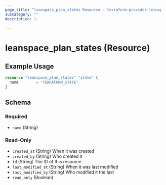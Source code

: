 ```yaml
---
page_title: "leanspace_plan_states Resource - terraform-provider-leanspace"
subcategory: ""
description: |-
  
---
```


# leanspace_plan_states (Resource)



## Example Usage

```terraform
resource "leanspace_plan_states" "state" {
  name        = "TERRAFORM_STATE"
}
```

<!-- schema generated by tfplugindocs -->
## Schema

### Required

- `name` (String)

### Read-Only

- `created_at` (String) When it was created
- `created_by` (String) Who created it
- `id` (String) The ID of this resource.
- `last_modified_at` (String) When it was last modified
- `last_modified_by` (String) Who modified it the last
- `read_only` (Boolean)
